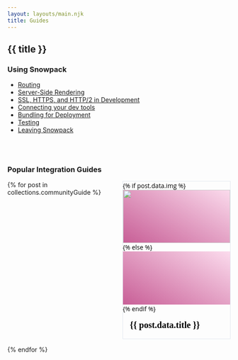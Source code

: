 ```yaml
---
layout: layouts/main.njk
title: Guides
---
```


<style>
  .news-items {
    display: grid;
    grid-column-gap: 15px;
    grid-row-gap: 15px;
    grid-template-columns: repeat(auto-fit, minmax(200px, 1fr));
  grid-auto-flow: dense;
  }
  .news-item {
    display: flex;
    grid-column: span 1;
    overflow: hidden;
    font-family: Open Sans,system-ui,-apple-system,BlinkMacSystemFont,Segoe UI,Roboto,sans-serif;
    color: #1a202c;
    -webkit-font-smoothing: antialiased;
    box-sizing: border-box;
    border: 1px solid #e2e8f0;
  }
  .news-item:hover {
      border-color: #2a85ca;
    box-shadow: 0 2px 2px 0 rgba(46,94,130,0.4);
}
.news-item:hover .news-item-image {
  opacity: 0.9;
}

.news-item-image {
  width: 100%;
  flex-grow: 1;
  height: 120px;
  object-fit: cover;
  opacity: 0.8;
}
.news-item-text {
  padding: 1rem;
}
.news-item-title {
      margin: 0 0 0.25rem 0;
      font-weight: 600;
      font-size: 20px;
      font-family: "Overpass";
      line-height: 1.1;
}

.news-item:nth-child(5n+0) .news-item-image {
  background: #f2709c;
    background: linear-gradient(30deg, #ff9472, #f2709c);
}
.news-item:nth-child(5n+1) .news-item-image {
  background: #FBD3E9;
  background: linear-gradient(30deg, #BB377D, #FBD3E9);
}
.news-item:nth-child(5n+2) .news-item-image {
  background: #B993D6;
  background: linear-gradient(30deg, #8CA6DB, #B993D6);
}
.news-item:nth-child(5n+3) .news-item-image {
background: #6190E8;
background: linear-gradient(30deg, #A7BFE8, #6190E8);
}
.news-item:nth-child(5n+4) .news-item-image {
    background: #43C6AC;
    background: linear-gradient(30deg, #F8FFAE, #43C6AC);
}


</style>

<h2 class="content-title">
  {{ title }}
</h2>

<h3 class="content-title">
  Using Snowpack
</h3>

<div class="content">

- [Routing](/guides/routing)
- [Server-Side Rendering](/guides/server-side-render)
- [SSL, HTTPS, and HTTP/2 in Development](/guides/https-ssl-certificates)
- [Connecting your dev tools](/guides/connecting-tools)
- [Bundling for Deployment](/guides/bundling)
- [Testing](/guides/testing)
- [Leaving Snowpack](/guides/leaving-snowpack)
</div>

<br/>
<br/>

<h3 class="content-title">
  Popular Integration Guides
</h3>

<div class="news-items">
{% for post in collections.communityGuide %}

<article class="news-item">
  <a href="{{ post.url }}" style="text-decoration: none; color: initial; flex-grow: 1;">
{% if post.data.img %}<img class="news-item-image" src="{{ post.data.img }}" alt="" />
{% else %}<div class="news-item-image"></div>
{% endif %}
  <div class="news-item-text">
    <h3 class="news-item-title">{{ post.data.title }}</h3>
  </div>
  </a>
</article>
{% endfor %}
</div>

